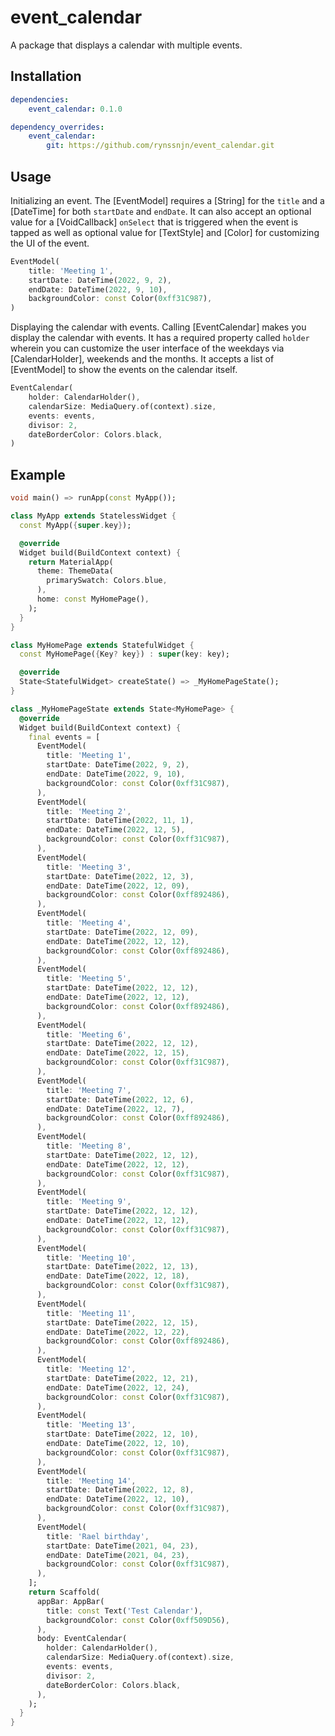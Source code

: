 # event_calendar

A package that displays a calendar with multiple events.

## Installation

```yaml
dependencies:
    event_calendar: 0.1.0

dependency_overrides:
    event_calendar:
        git: https://github.com/rynssnjn/event_calendar.git
```

## Usage

Initializing an event. The [EventModel] requires a [String] for the `title` and a [DateTime] for both `startDate` and `endDate`. It can also accept an optional value for a [VoidCallback] `onSelect` that is triggered when the event is tapped as well as optional value for [TextStyle] and [Color] for customizing the UI of the event.

```dart
EventModel(
    title: 'Meeting 1',
    startDate: DateTime(2022, 9, 2),
    endDate: DateTime(2022, 9, 10),
    backgroundColor: const Color(0xff31C987),
)
```

Displaying the calendar with events. Calling [EventCalendar] makes you display the calendar with events. It has a required property called `holder` wherein you can customize the user interface of the weekdays via [CalendarHolder], weekends and the months. It accepts a list of [EventModel] to show the events on the calendar itself.

```dart
EventCalendar(
    holder: CalendarHolder(),
    calendarSize: MediaQuery.of(context).size,
    events: events,
    divisor: 2,
    dateBorderColor: Colors.black,
)
```

## Example

```dart
void main() => runApp(const MyApp());

class MyApp extends StatelessWidget {
  const MyApp({super.key});

  @override
  Widget build(BuildContext context) {
    return MaterialApp(
      theme: ThemeData(
        primarySwatch: Colors.blue,
      ),
      home: const MyHomePage(),
    );
  }
}

class MyHomePage extends StatefulWidget {
  const MyHomePage({Key? key}) : super(key: key);

  @override
  State<StatefulWidget> createState() => _MyHomePageState();
}

class _MyHomePageState extends State<MyHomePage> {
  @override
  Widget build(BuildContext context) {
    final events = [
      EventModel(
        title: 'Meeting 1',
        startDate: DateTime(2022, 9, 2),
        endDate: DateTime(2022, 9, 10),
        backgroundColor: const Color(0xff31C987),
      ),
      EventModel(
        title: 'Meeting 2',
        startDate: DateTime(2022, 11, 1),
        endDate: DateTime(2022, 12, 5),
        backgroundColor: const Color(0xff31C987),
      ),
      EventModel(
        title: 'Meeting 3',
        startDate: DateTime(2022, 12, 3),
        endDate: DateTime(2022, 12, 09),
        backgroundColor: const Color(0xff892486),
      ),
      EventModel(
        title: 'Meeting 4',
        startDate: DateTime(2022, 12, 09),
        endDate: DateTime(2022, 12, 12),
        backgroundColor: const Color(0xff892486),
      ),
      EventModel(
        title: 'Meeting 5',
        startDate: DateTime(2022, 12, 12),
        endDate: DateTime(2022, 12, 12),
        backgroundColor: const Color(0xff892486),
      ),
      EventModel(
        title: 'Meeting 6',
        startDate: DateTime(2022, 12, 12),
        endDate: DateTime(2022, 12, 15),
        backgroundColor: const Color(0xff31C987),
      ),
      EventModel(
        title: 'Meeting 7',
        startDate: DateTime(2022, 12, 6),
        endDate: DateTime(2022, 12, 7),
        backgroundColor: const Color(0xff892486),
      ),
      EventModel(
        title: 'Meeting 8',
        startDate: DateTime(2022, 12, 12),
        endDate: DateTime(2022, 12, 12),
        backgroundColor: const Color(0xff31C987),
      ),
      EventModel(
        title: 'Meeting 9',
        startDate: DateTime(2022, 12, 12),
        endDate: DateTime(2022, 12, 12),
        backgroundColor: const Color(0xff31C987),
      ),
      EventModel(
        title: 'Meeting 10',
        startDate: DateTime(2022, 12, 13),
        endDate: DateTime(2022, 12, 18),
        backgroundColor: const Color(0xff31C987),
      ),
      EventModel(
        title: 'Meeting 11',
        startDate: DateTime(2022, 12, 15),
        endDate: DateTime(2022, 12, 22),
        backgroundColor: const Color(0xff892486),
      ),
      EventModel(
        title: 'Meeting 12',
        startDate: DateTime(2022, 12, 21),
        endDate: DateTime(2022, 12, 24),
        backgroundColor: const Color(0xff31C987),
      ),
      EventModel(
        title: 'Meeting 13',
        startDate: DateTime(2022, 12, 10),
        endDate: DateTime(2022, 12, 10),
        backgroundColor: const Color(0xff31C987),
      ),
      EventModel(
        title: 'Meeting 14',
        startDate: DateTime(2022, 12, 8),
        endDate: DateTime(2022, 12, 10),
        backgroundColor: const Color(0xff31C987),
      ),
      EventModel(
        title: 'Rael birthday',
        startDate: DateTime(2021, 04, 23),
        endDate: DateTime(2021, 04, 23),
        backgroundColor: const Color(0xff31C987),
      ),
    ];
    return Scaffold(
      appBar: AppBar(
        title: const Text('Test Calendar'),
        backgroundColor: const Color(0xff509D56),
      ),
      body: EventCalendar(
        holder: CalendarHolder(),
        calendarSize: MediaQuery.of(context).size,
        events: events,
        divisor: 2,
        dateBorderColor: Colors.black,
      ),
    );
  }
}
```
